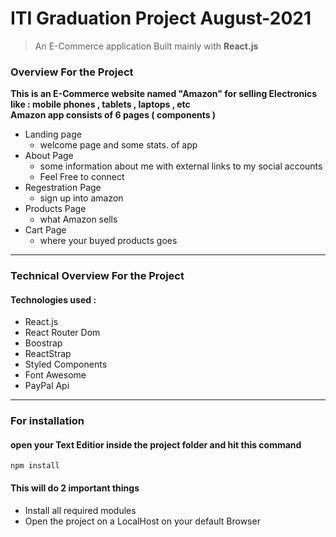 # ITI Graduation Project August-2021
> An E-Commerce application Built mainly with **React.js**

### Overview For the Project
 **This is an E-Commerce website named "Amazon" for selling Electronics like : mobile phones , tablets , laptops , etc**
<br>
**Amazon app consists of 6 pages ( components )**
- Landing page
  - welcome page and some stats. of app
- About Page
  - some information about me with external links to my social accounts
  - Feel Free to connect
- Regestration Page
  - sign up into amazon
- Products Page
  - what Amazon sells
- Cart Page
  - where your buyed products goes

<hr>

### Technical Overview For the Project
#### Technologies used :
- React.js
- React Router Dom
- Boostrap
- ReactStrap
- Styled Components
- Font Awesome
- PayPal Api

<hr>

### For installation
#### open your Text Editior inside the project folder and hit this command

```npm
npm install
```
#### This will do 2 important things
- Install all required modules
- Open the project on a LocalHost on your default Browser
